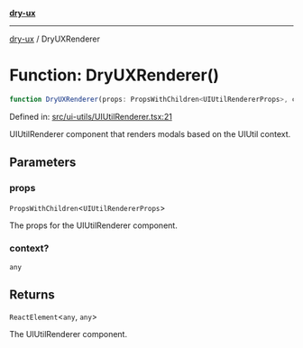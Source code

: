 [**dry-ux**](../README.md)

***

[dry-ux](../README.md) / DryUXRenderer

# Function: DryUXRenderer()

```ts
function DryUXRenderer(props: PropsWithChildren<UIUtilRendererProps>, context?: any): ReactElement<any, any>
```

Defined in: [src/ui-utils/UIUtilRenderer.tsx:21](https://github.com/navedr/dry-ux/blob/e875b26275714d870ae7637bd802b35e75633e0b/src/ui-utils/UIUtilRenderer.tsx#L21)

UIUtilRenderer component that renders modals based on the UIUtil context.

## Parameters

### props

`PropsWithChildren`\<`UIUtilRendererProps`\>

The props for the UIUtilRenderer component.

### context?

`any`

## Returns

`ReactElement`\<`any`, `any`\>

The UIUtilRenderer component.
